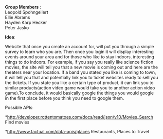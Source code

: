 **Group Members**
  :<br> Leopold Spohngellert<br>Ellie Abrams<br> Hayden Karp Hecker<br>Peter Jasko

**Idea**:

Website that once you create an account for, will put you through a simple survey to learn who you are. Then once you login it will display interesting events around your area and for those who like to stay indoors, interesting things to do indoors. For example, if you say you really like science fiction movies, the site will tell you that a new movie is coming out and here are the theaters near your location. If a band you stated you like is coming to town, it will tell you that and potentially link you to ticket websites ready to sell you the tickets. If you state you like a certain type of product, it can link you to similar products(action video game would take you to another action video game).To conclude, it would basically google the things you would google in the first place before you think you need to google them.  

Possible APIs:

*http://developer.rottentomatoes.com/docs/read/json/v10/Movies_Search
Find movies

*http://www.factual.com/data-apis/places
Restaurants, Places to Travel